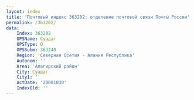 ```yaml
---
layout: index
title: 'Почтовый индекс 363202: отделение почтовой связи Почты России'
permalink: /363202/
data:
    Index: 363202
    OPSName: Суадаг
    OPSType: О
    OPSSubm: 363240
    Region: 'Северная Осетия - Алания Республика'
    Autonom: ''
    Area: 'Алагирский район'
    City: Суадаг
    City1: ''
    ActDate: '20001030'
    IndexOld: ''
---
```

